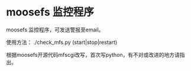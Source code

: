 moosefs 监控程序
===============

moosefs 监控程序，可发送警报至email。

使用方法： ./check_mfs.py (start|stop|restart)

根据moosefs开源代码mfscgi改写，首次写python，有不对或改进的地方请指出。
